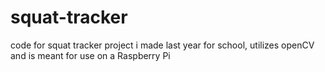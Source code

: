 # squat-tracker
 code for squat tracker project i made last year for school, utilizes openCV and is meant for use on a Raspberry Pi
